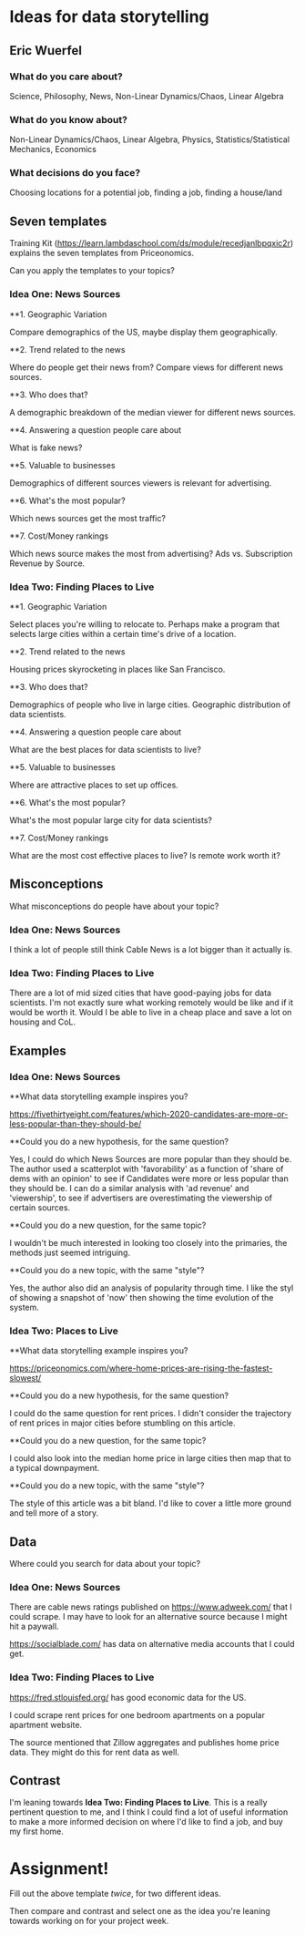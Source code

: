 # Ideas for data storytelling

## Eric Wuerfel

### What do you care about?

Science, Philosophy, News, Non-Linear Dynamics/Chaos, Linear Algebra

### What do you know about?

Non-Linear Dynamics/Chaos, Linear Algebra, Physics, Statistics/Statistical Mechanics, Economics

### What decisions do you face?

Choosing locations for a potential job, finding a job, finding a house/land

## Seven templates

Training Kit (https://learn.lambdaschool.com/ds/module/recedjanlbpqxic2r) explains the seven templates from Priceonomics.

Can you apply the templates to your topics? 

### Idea One: News Sources

**1. Geographic Variation

Compare demographics of the US, maybe display them geographically.

**2. Trend related to the news

Where do people get their news from? Compare views for different news sources.

**3. Who does that?

A demographic breakdown of the median viewer for different news sources.

**4. Answering a question people care about

What is fake news?

**5. Valuable to businesses

Demographics of different sources viewers is relevant for advertising.

**6. What's the most popular?

Which news sources get the most traffic? 

**7. Cost/Money rankings

Which news source makes the most from advertising? Ads vs. Subscription Revenue by Source.

### Idea Two: Finding Places to Live

**1. Geographic Variation

Select places you're willing to relocate to. Perhaps make a program that selects large cities within
a certain time's drive of a location.

**2. Trend related to the news

Housing prices skyrocketing in places like San Francisco.

**3. Who does that?

Demographics of people who live in large cities. Geographic distribution of data scientists.

**4. Answering a question people care about

What are the best places for data scientists to live?

**5. Valuable to businesses

Where are attractive places to set up offices.

**6. What's the most popular?

What's the most popular large city for data scientists?

**7. Cost/Money rankings

What are the most cost effective places to live? Is remote work worth it?

## Misconceptions

What misconceptions do people have about your topic?

### Idea One: News Sources

I think a lot of people still think Cable News is a lot bigger than it actually is.

### Idea Two: Finding Places to Live

There are a lot of mid sized cities that have good-paying jobs for data scientists.
I'm not exactly sure what working remotely would be like and if it would be worth it. Would
I be able to live in a cheap place and save a lot on housing and CoL.

## Examples

### Idea One: News Sources

**What data storytelling example inspires you?

https://fivethirtyeight.com/features/which-2020-candidates-are-more-or-less-popular-than-they-should-be/

**Could you do a new hypothesis, for the same question?

Yes, I could do which News Sources are more popular than they should be.
The author used a scatterplot with 'favorability' as a function of 'share of dems with an opinion'
to see if Candidates were more or less popular than they should be.
I can do a similar analysis with 'ad revenue' and 'viewership', to see if advertisers are overestimating
the viewership of certain sources.

**Could you do a new question, for the same topic?

I wouldn't be much interested in looking too closely into the primaries, the methods just seemed intriguing.

**Could you do a new topic, with the same "style"?

Yes, the author also did an analysis of popularity through time. I like the styl of showing a snapshot of
'now' then showing the time evolution of the system.

### Idea Two: Places to Live

**What data storytelling example inspires you?

https://priceonomics.com/where-home-prices-are-rising-the-fastest-slowest/

**Could you do a new hypothesis, for the same question?

I could do the same question for rent prices. I didn't consider the trajectory of rent prices in
major cities before stumbling on this article.

**Could you do a new question, for the same topic?

I could also look into the median home price in large cities then map that to a typical downpayment.

**Could you do a new topic, with the same "style"?

The style of this article was a bit bland. I'd like to cover a little more ground and tell more of a story.

## Data

Where could you search for data about your topic?

### Idea One: News Sources

There are cable news ratings published on https://www.adweek.com/ that I could scrape.
I may have to look for an alternative source because I might hit a paywall.

https://socialblade.com/ has data on alternative media accounts that I could get.

### Idea Two: Finding Places to Live

https://fred.stlouisfed.org/ has good economic data for the US.

I could scrape rent prices for one bedroom apartments on a popular apartment website.

The source mentioned that Zillow aggregates and publishes home price data.
They might do this for rent data as well.

## Contrast

I'm leaning towards **Idea Two: Finding Places to Live**. This is a really pertinent question to me,
and I think I could find a lot of useful information to make a more informed decision on where I'd like to
find a job, and buy my first home.

# Assignment!

Fill out the above template *twice*, for two different ideas.

Then compare and contrast and select one as the idea you're leaning towards
working on for your project week.
